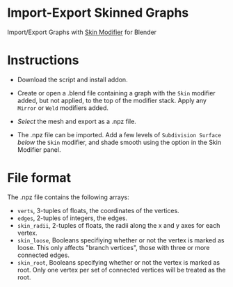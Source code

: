 # Import-Export Skinned Graphs

Import/Export Graphs with [Skin Modifier](
https://docs.blender.org/manual/en/latest/modeling/modifiers/generate/skin.html) for Blender


# Instructions

- Download the script and install addon.

- Create or open a .blend file containing a graph with the `Skin` modifier added, but not applied, to the top of the modifier stack. Apply any `Mirror` or `Weld` modifiers added.

- *Select* the mesh and export as a .npz file.

- The .npz file can be imported. Add a few levels of `Subdivision Surface` *below* the `Skin` modifier, and shade smooth using the option in the Skin Modifier panel.   

# File format

The .npz file contains the following arrays:

- `verts`, 3-tuples of floats, the coordinates of the vertices.
- `edges`, 2-tuples of integers, the edges.
- `skin_radii`, 2-tuples of floats, the radii along the x and y axes for each vertex.
- `skin_loose`, Booleans specifiying whether or not the vertex is marked as loose. This only affects "branch vertices", those with three or more connected edges.
- `skin_root`, Booleans specifying whether or not the vertex is marked as root. Only one vertex per set of connected vertices will be treated as the root.

